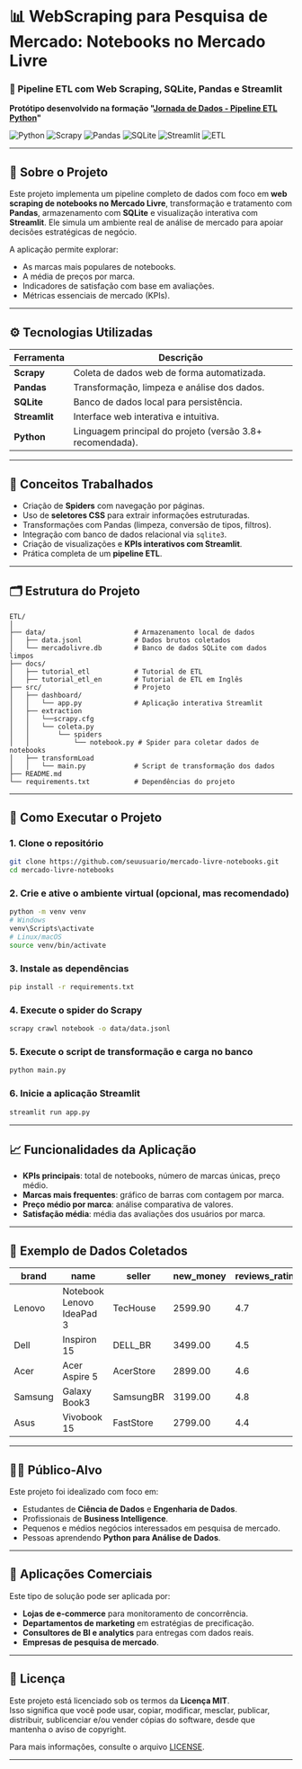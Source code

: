 
# 📊 WebScraping para Pesquisa de Mercado: Notebooks no Mercado Livre  
### 🔎 Pipeline ETL com Web Scraping, SQLite, Pandas e Streamlit  
**Protótipo desenvolvido na formação "[Jornada de Dados - Pipeline ETL Python](https://suajornadadedados.com.br/)"**

![Python](https://img.shields.io/badge/Python-3.8%2B-blue?logo=python)
![Scrapy](https://img.shields.io/badge/Scrapy-Web%20Scraping-darkgreen?logo=scrapy)
![Pandas](https://img.shields.io/badge/Pandas-Data%20Analysis-150458?logo=pandas)
![SQLite](https://img.shields.io/badge/SQLite-Database-07405E?logo=sqlite)
![Streamlit](https://img.shields.io/badge/Streamlit-Dashboard-FF4B4B?logo=streamlit)
![ETL](https://img.shields.io/badge/ETL-Extract--Transform--Load-orange)

---

## 📌 Sobre o Projeto

Este projeto implementa um pipeline completo de dados com foco em **web scraping de notebooks no Mercado Livre**, transformação e tratamento com **Pandas**, armazenamento com **SQLite** e visualização interativa com **Streamlit**. Ele simula um ambiente real de análise de mercado para apoiar decisões estratégicas de negócio.

A aplicação permite explorar:
- As marcas mais populares de notebooks.
- A média de preços por marca.
- Indicadores de satisfação com base em avaliações.
- Métricas essenciais de mercado (KPIs).

---

## ⚙️ Tecnologias Utilizadas

| Ferramenta     | Descrição |
|----------------|-----------|
| **Scrapy**     | Coleta de dados web de forma automatizada. |
| **Pandas**     | Transformação, limpeza e análise dos dados. |
| **SQLite**     | Banco de dados local para persistência. |
| **Streamlit**  | Interface web interativa e intuitiva. |
| **Python**     | Linguagem principal do projeto (versão 3.8+ recomendada). |

---

## 🧠 Conceitos Trabalhados

- Criação de **Spiders** com navegação por páginas.
- Uso de **seletores CSS** para extrair informações estruturadas.
- Transformações com Pandas (limpeza, conversão de tipos, filtros).
- Integração com banco de dados relacional via `sqlite3`.
- Criação de visualizações e **KPIs interativos com Streamlit**.
- Prática completa de um **pipeline ETL**.

---

## 🗂️ Estrutura do Projeto

```
ETL/
│
├── data/                      # Armazenamento local de dados
│   ├── data.jsonl             # Dados brutos coletados
│   └── mercadolivre.db        # Banco de dados SQLite com dados limpos
├── docs/
│   ├── tutorial_etl           # Tutorial de ETL
│   ├── tutorial_etl_en        # Tutorial de ETL em Inglês
├── src/                       # Projeto
│   ├── dashboard/
│   │   └── app.py             # Aplicação interativa Streamlit
│   ├── extraction             
│   │   └──scrapy.cfg
│   │   └── coleta.py
│   │       └── spiders
│   │           └── notebook.py # Spider para coletar dados de notebooks
│   ├── transformLoad
│   │   └── main.py            # Script de transformação dos dados
├── README.md
└── requirements.txt           # Dependências do projeto

```

---

## 🚀 Como Executar o Projeto

### 1. Clone o repositório

```bash
git clone https://github.com/seuusuario/mercado-livre-notebooks.git
cd mercado-livre-notebooks
```

### 2. Crie e ative o ambiente virtual (opcional, mas recomendado)

```bash
python -m venv venv
# Windows
venv\Scripts\activate
# Linux/macOS
source venv/bin/activate
```

### 3. Instale as dependências

```bash
pip install -r requirements.txt
```

### 4. Execute o spider do Scrapy

```bash
scrapy crawl notebook -o data/data.jsonl
```

### 5. Execute o script de transformação e carga no banco

```bash
python main.py
```

### 6. Inicie a aplicação Streamlit

```bash
streamlit run app.py
```

---

## 📈 Funcionalidades da Aplicação

- **KPIs principais**: total de notebooks, número de marcas únicas, preço médio.
- **Marcas mais frequentes**: gráfico de barras com contagem por marca.
- **Preço médio por marca**: análise comparativa de valores.
- **Satisfação média**: média das avaliações dos usuários por marca.

---

## 🧪 Exemplo de Dados Coletados

| brand   | name                          | seller     | new_money | reviews_rating_number |
|---------|-------------------------------|------------|-----------|------------------------|
| Lenovo  | Notebook Lenovo IdeaPad 3     | TecHouse   | 2599.90   | 4.7                    |
| Dell    | Inspiron 15                   | DELL_BR    | 3499.00   | 4.5                    |
| Acer    | Acer Aspire 5                 | AcerStore  | 2899.00   | 4.6                    |
| Samsung | Galaxy Book3                  | SamsungBR  | 3199.00   | 4.8                    |
| Asus    | Vivobook 15                   | FastStore  | 2799.00   | 4.4                    |


---

## 🧑‍🎓 Público-Alvo

Este projeto foi idealizado com foco em:
- Estudantes de **Ciência de Dados** e **Engenharia de Dados**.
- Profissionais de **Business Intelligence**.
- Pequenos e médios negócios interessados em pesquisa de mercado.
- Pessoas aprendendo **Python para Análise de Dados**.

---

## 💼 Aplicações Comerciais

Este tipo de solução pode ser aplicada por:
- **Lojas de e-commerce** para monitoramento de concorrência.
- **Departamentos de marketing** em estratégias de precificação.
- **Consultores de BI e analytics** para entregas com dados reais.
- **Empresas de pesquisa de mercado**.

---

## 🧾 Licença

Este projeto está licenciado sob os termos da **Licença MIT**.  
Isso significa que você pode usar, copiar, modificar, mesclar, publicar, distribuir, sublicenciar e/ou vender cópias do software, desde que mantenha o aviso de copyright.

Para mais informações, consulte o arquivo [LICENSE](./LICENSE).

---
